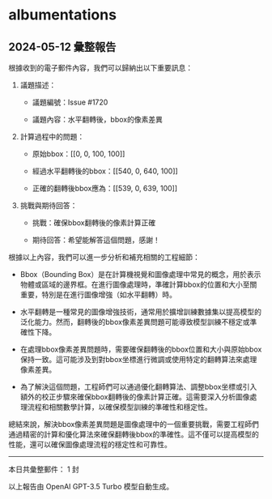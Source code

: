 # albumentations

## 2024-05-12 彙整報告

根據收到的電子郵件內容，我們可以歸納出以下重要訊息：



1. 議題描述：

   - 議題編號：Issue #1720

   - 議題內容：水平翻轉後，bbox的像素差異



2. 計算過程中的問題：

   - 原始bbox：[[0, 0, 100, 100]]

   - 經過水平翻轉後的bbox：[[540, 0, 640, 100]]

   - 正確的翻轉後bbox應為：[[539, 0, 639, 100]]



3. 挑戰與期待回答：

   - 挑戰：確保bbox翻轉後的像素計算正確

   - 期待回答：希望能解答這個問題，感謝！



根據以上內容，我們可以進一步分析和補充相關的工程細節：



- Bbox（Bounding Box）是在計算機視覺和圖像處理中常見的概念，用於表示物體或區域的邊界框。在進行圖像處理時，準確計算bbox的位置和大小至關重要，特別是在進行圖像增強（如水平翻轉）時。



- 水平翻轉是一種常見的圖像增強技術，通常用於擴增訓練數據集以提高模型的泛化能力。然而，翻轉後的bbox像素差異問題可能導致模型訓練不穩定或準確性下降。



- 在處理bbox像素差異問題時，需要確保翻轉後的bbox位置和大小與原始bbox保持一致。這可能涉及到對bbox坐標進行微調或使用特定的翻轉算法來處理像素差異。



- 為了解決這個問題，工程師們可以通過優化翻轉算法、調整bbox坐標或引入額外的校正步驟來確保bbox翻轉後的像素計算正確。這需要深入分析圖像處理流程和相關數學計算，以確保模型訓練的準確性和穩定性。



總結來說，解決bbox像素差異問題是圖像處理中的一個重要挑戰，需要工程師們通過精密的計算和優化算法來確保翻轉後bbox的準確性。這不僅可以提高模型的性能，還可以確保圖像處理流程的穩定性和可靠性。



---



本日共彙整郵件： 1 封



以上報告由 OpenAI GPT-3.5 Turbo 模型自動生成。